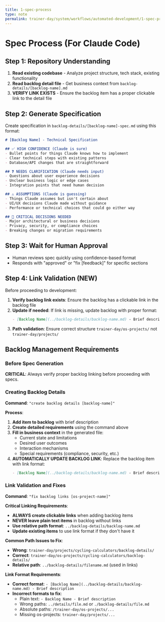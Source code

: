 ```yaml
---
title: 1-spec-process
type: note
permalink: trainer-day/system/workflows/automated-development/1-spec-process
---
```


# Spec Process (For Claude Code)

## Step 1: Repository Understanding
1. **Read existing codebase** - Analyze project structure, tech stack, existing functionality
2. **Read backlog detail file** - Get business context from `backlog-details/[backlog-name].md`
3. **VERIFY LINK EXISTS** - Ensure the backlog item has a proper clickable link to the detail file

## Step 2: Generate Specification
Create specification in `backlog-details/[backlog-name]-spec.md` using this format:

```markdown
# [Backlog Name] - Technical Specification

## ✅ HIGH CONFIDENCE (Claude is sure)
- Bullet points for things Claude knows how to implement
- Clear technical steps with existing patterns
- Database/API changes that are straightforward

## ❓ NEEDS CLARIFICATION (Claude needs input)  
- Questions about user experience decisions
- Unclear business logic or edge cases
- Integration points that need human decision

## ⚠️ ASSUMPTIONS (Claude is guessing)
- Things Claude assumes but isn't certain about
- UI/UX decisions Claude made without guidance
- Performance or technical choices that could go either way

## 🎯 CRITICAL DECISIONS NEEDED
- Major architectural or business decisions
- Privacy, security, or compliance choices
- Breaking changes or migration requirements
```

## Step 3: Wait for Human Approval
- Human reviews spec quickly using confidence-based format
- Responds with "approved" or "fix [feedback]" for specific sections

## Step 4: Link Validation (NEW)
Before proceeding to development:
1. **Verify backlog link exists**: Ensure the backlog has a clickable link in the backlog file
2. **Update if needed**: If link is missing, update backlog with proper format:
   ```markdown
   - [Backlog Name](../backlog-details/backlog-name.md) - Brief description
   ```
3. **Path validation**: Ensure correct structure `trainer-day/os-projects/` not `trainer-day/projects/`


## Backlog Management Requirements

### Before Spec Generation
**CRITICAL**: Always verify proper backlog linking before proceeding with specs.

### Creating Backlog Details
**Command**: `"create backlog details [backlog-name]"`

**Process**:
1. **Add item to backlog** with brief description
2. **Create detailed requirements** using the command above
3. **Fill in business context** in the generated file:
   - Current state and limitations
   - Desired user outcomes
   - Interaction mechanisms
   - Special requirements (compliance, security, etc.)
4. **AUTOMATICALLY UPDATE BACKLOG LINK**: Replace the backlog item with link format:
   ```markdown
   - [Backlog Name](../backlog-details/backlog-name.md) - Brief description
   ```

### Link Validation and Fixes
**Command**: `"fix backlog links [os-project-name]"`

**Critical Linking Requirements**:
- **ALWAYS create clickable links** when adding backlog items
- **NEVER leave plain text items** in backlog without links
- **Use relative path format**: `../backlog-details/backlog-name.md`
- **Update existing items** to use link format if they don't have it

**Common Path Issues to Fix**:
- **Wrong**: `trainer-day/projects/cycling-calculators/backlog-details/`
- **Correct**: `trainer-day/os-projects/cycling-calculators/backlog-details/`
- **Relative path**: `../backlog-details/filename.md` (used in links)

**Link Format Requirements**:
- **Correct format**: `- [Backlog Name](../backlog-details/backlog-name.md) - Brief description`
- **Incorrect formats to fix**:
  - Plain text: `- Backlog Name - Brief description` 
  - Wrong paths: `../details/file.md` or `./backlog-details/file.md`
  - Absolute paths: `/trainer-day/os-projects/...`
  - Missing os-projects: `trainer-day/projects/...`